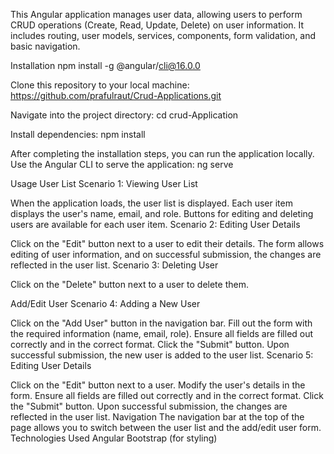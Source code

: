 This Angular application manages user data, allowing users to perform CRUD operations (Create, Read, Update, Delete) on user information. 
It includes routing, user models, services, components, form validation, and basic navigation.

Installation
npm install -g @angular/cli@16.0.0

Clone this repository to your local machine:
https://github.com/prafulraut/Crud-Applications.git

Navigate into the project directory:
cd crud-Application

Install dependencies:
npm install

After completing the installation steps, you can run the application locally.
Use the Angular CLI to serve the application:
ng serve

Usage
User List
Scenario 1: Viewing User List

When the application loads, the user list is displayed.
Each user item displays the user's name, email, and role.
Buttons for editing and deleting users are available for each user item.
Scenario 2: Editing User Details

Click on the "Edit" button next to a user to edit their details.
The form allows editing of user information, and on successful submission, the changes are reflected in the user list.
Scenario 3: Deleting User

Click on the "Delete" button next to a user to delete them.

Add/Edit User
Scenario 4: Adding a New User

Click on the "Add User" button in the navigation bar.
Fill out the form with the required information (name, email, role).
Ensure all fields are filled out correctly and in the correct format.
Click the "Submit" button.
Upon successful submission, the new user is added to the user list.
Scenario 5: Editing User Details

Click on the "Edit" button next to a user.
Modify the user's details in the form.
Ensure all fields are filled out correctly and in the correct format.
Click the "Submit" button.
Upon successful submission, the changes are reflected in the user list.
Navigation
The navigation bar at the top of the page allows you to switch between the user list and the add/edit user form.
Technologies Used
Angular
Bootstrap (for styling)
